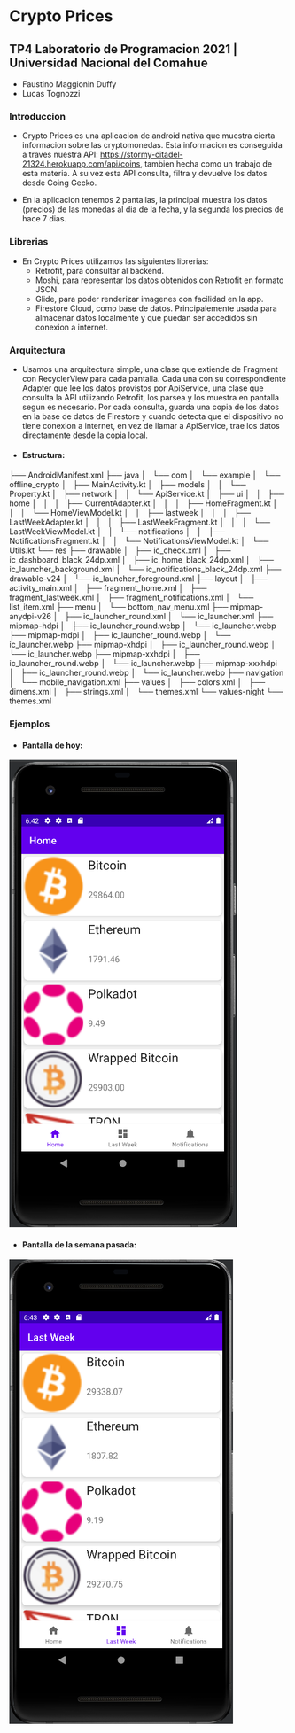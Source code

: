 # Crypto Prices
## TP4 Laboratorio de Programacion 2021 | Universidad Nacional del Comahue

* Faustino Maggionin Duffy
* Lucas Tognozzi

### Introduccion

* Crypto Prices es una aplicacion de android nativa que muestra cierta informacion sobre
  las cryptomonedas. Esta informacion es conseguida a traves nuestra API:
  https://stormy-citadel-21324.herokuapp.com/api/coins, tambien hecha como un trabajo de esta materia.
  A su vez esta API consulta, filtra y devuelve los datos desde Coing Gecko.
  
* En la aplicacion tenemos 2 pantallas, la principal muestra los datos (precios) de las monedas al
  dia de la fecha, y la segunda los precios de hace 7 dias. 
  
### Librerias

* En Crypto Prices utilizamos las siguientes librerias:
    * Retrofit, para consultar al backend.
    * Moshi, para representar los datos obtenidos con Retrofit en formato JSON.  
    * Glide, para poder renderizar imagenes con facilidad en la app.
    * Firestore Cloud, como base de datos. Principalemente usada para almacenar datos localmente y 
    que puedan ser accedidos sin conexion a internet.
      
### Arquitectura

* Usamos una arquitectura simple, una clase que extiende de Fragment con RecyclerView para cada 
  pantalla. Cada una con su correspondiente Adapter que lee los datos provistos por ApiService, una
  clase que consulta la API utilizando Retrofit, los parsea y los muestra en pantalla segun es 
  necesario. Por cada consulta, guarda una copia de los datos en la base de datos de Firestore y 
  cuando detecta que el dispositivo no tiene conexion a internet, en vez de llamar a ApiService, 
  trae los datos directamente desde la copia local.

* #### Estructura:
├── AndroidManifest.xml
├── java
│   └── com
│       └── example
│           └── offline_crypto
│               ├── MainActivity.kt
│               ├── models
│               │   └── Property.kt
│               ├── network
│               │   └── ApiService.kt
│               ├── ui
│               │   ├── home
│               │   │   ├── CurrentAdapter.kt
│               │   │   ├── HomeFragment.kt
│               │   │   └── HomeViewModel.kt
│               │   ├── lastweek
│               │   │   ├── LastWeekAdapter.kt
│               │   │   ├── LastWeekFragment.kt
│               │   │   └── LastWeekViewModel.kt
│               │   └── notifications
│               │       ├── NotificationsFragment.kt
│               │       └── NotificationsViewModel.kt
│               └── Utils.kt
└── res
    ├── drawable
    │   ├── ic_check.xml
    │   ├── ic_dashboard_black_24dp.xml
    │   ├── ic_home_black_24dp.xml
    │   ├── ic_launcher_background.xml
    │   └── ic_notifications_black_24dp.xml
    ├── drawable-v24
    │   └── ic_launcher_foreground.xml
    ├── layout
    │   ├── activity_main.xml
    │   ├── fragment_home.xml
    │   ├── fragment_lastweek.xml
    │   ├── fragment_notifications.xml
    │   └── list_item.xml
    ├── menu
    │   └── bottom_nav_menu.xml
    ├── mipmap-anydpi-v26
    │   ├── ic_launcher_round.xml
    │   └── ic_launcher.xml
    ├── mipmap-hdpi
    │   ├── ic_launcher_round.webp
    │   └── ic_launcher.webp
    ├── mipmap-mdpi
    │   ├── ic_launcher_round.webp
    │   └── ic_launcher.webp
    ├── mipmap-xhdpi
    │   ├── ic_launcher_round.webp
    │   └── ic_launcher.webp
    ├── mipmap-xxhdpi
    │   ├── ic_launcher_round.webp
    │   └── ic_launcher.webp
    ├── mipmap-xxxhdpi
    │   ├── ic_launcher_round.webp
    │   └── ic_launcher.webp
    ├── navigation
    │   └── mobile_navigation.xml
    ├── values
    │   ├── colors.xml
    │   ├── dimens.xml
    │   ├── strings.xml
    │   └── themes.xml
    └── values-night
        └── themes.xml

  
### Ejemplos
* #### Pantalla de hoy:
![img.png](img.png)

* #### Pantalla de la semana pasada:
![img_1.png](img_1.png)
